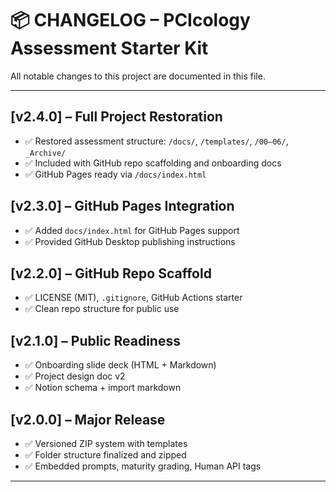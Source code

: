 # 📦 CHANGELOG – PCIcology Assessment Starter Kit

All notable changes to this project are documented in this file.

---

## [v2.4.0] – Full Project Restoration
- ✅ Restored assessment structure: `/docs/`, `/templates/`, `/00–06/`, `_Archive/`
- ✅ Included with GitHub repo scaffolding and onboarding docs
- ✅ GitHub Pages ready via `/docs/index.html`

## [v2.3.0] – GitHub Pages Integration
- ✅ Added `docs/index.html` for GitHub Pages support
- ✅ Provided GitHub Desktop publishing instructions

## [v2.2.0] – GitHub Repo Scaffold
- ✅ LICENSE (MIT), `.gitignore`, GitHub Actions starter
- ✅ Clean repo structure for public use

## [v2.1.0] – Public Readiness
- ✅ Onboarding slide deck (HTML + Markdown)
- ✅ Project design doc v2
- ✅ Notion schema + import markdown

## [v2.0.0] – Major Release
- ✅ Versioned ZIP system with templates
- ✅ Folder structure finalized and zipped
- ✅ Embedded prompts, maturity grading, Human API tags

---
